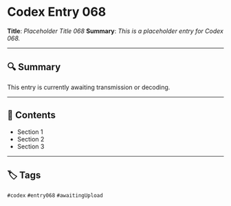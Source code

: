 # Codex Entry 068

**Title**: *Placeholder Title 068*
**Summary**: _This is a placeholder entry for Codex 068._

---

## 🔍 Summary

This entry is currently awaiting transmission or decoding.

---

## 🧠 Contents

- Section 1
- Section 2
- Section 3

---

## 🏷️ Tags

`#codex` `#entry068` `#awaitingUpload`
